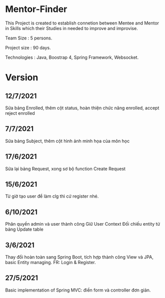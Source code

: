 # Mentor-Finder

This Project is created to establish connetion between Mentee and Mentor in Skills which their Studies in needed to improve and improvise.

Team Size : 5 persons.

Project size : 90 days.

Technologies : Java, Boostrap 4, Spring Framework, Websocket.

# Version

## 12/7/2021
Sửa bảng Enrolled, thêm cột status, hoàn thiện chức năng enrolled, accept reject enrolled

## 7/7/2021
Sửa bảng Subject, thêm cột hình ảnh minh họa của môn học

## 17/6/2021
Sửa lại bảng Request, xong sơ bộ function Create Request

## 15/6/2021
Từ giờ tạo user để làm clg thì cứ register nhé.

## 6/10/2021
Phân quyền admin và user thành công
Giữ User Context
Đối chiếu entity từ bảng
Update table

## 3/6/2021
Thay đổi hoàn toàn sang Spring Boot, tích hợp thành công View và JPA, basic Entity managing.
FR: Login & Register.
## 27/5/2021 
Basic implementation of Spring MVC: điền form và controller đơn giản.

